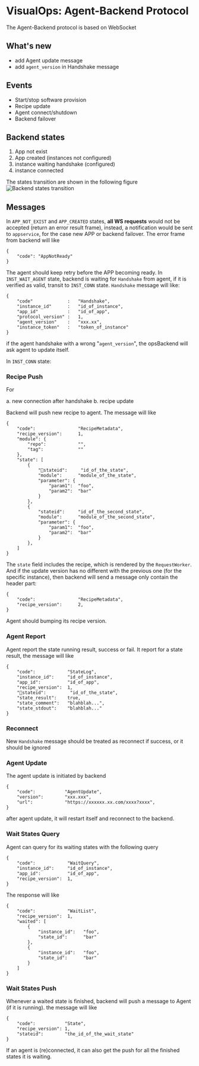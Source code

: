 # VisualOps: Agent-Backend Protocol

The Agent-Backend protocol is based on WebSocket

## What's new

* add Agent update message
* add `agent_version` in Handshake message 

## Events

- Start/stop software provision
- Recipe update 
- Agent connect/shutdown
- Backend failover

## Backend states

1. App not exist
2. App created (instances not configured)
3. instance waiting handshake (configured)
4. instance connected

The states transition are shown in the following figure
![Backend states transition](https://trello-attachments.s3.amazonaws.com/52a2c14514970df65f0005ef/52c189b6cb9876613e061c2d/9d919730edee1f4b9aad7432e02d62cd/visualops-backend-states-transition.001.png)

## Messages

In `APP_NOT_EXIST` and `APP_CREATED` states, **all WS requests** would not be accepted (return an error result frame), instead, a notification would be sent to `appservice`, for the case new APP or backend failover. The error frame from backend will like

    {
        "code": "AppNotReady"
    }

The agent should keep retry before the APP becoming ready. In `INST_WAIT_AGENT` state, backend is waiting for `Handshake` from agent, if it is verified as valid, transit to `INST_CONN` state. `Handshake` message will like:

    {
        "code"             :   "Handshake",
        "instance_id"      :   "id_of_instance",
        "app_id"           :   "id_of_app",
        "protocol_version" :   1,
        "agent_version"    :   "xxx.xx",
        "instance_token"   :   "token_of_instance"
    }

if the agent handshake with a wrong "`agent_version`", the opsBackend will ask agent to update itself.

In `INST_CONN` state:

### Recipe Push

For 

a. new connection after handshake
b. recipe update

Backend will push new recipe to agent. The message will like

    {
        "code":                "RecipeMetadata",
        "recipe_version":      1,
        "module": {
            "repo":            "",
            "tag":             ""
        },
        "state": [
            {
                "stateid":     "id_of_the_state",
                "module":      "module_of_the_state",
                "parameter": {
                    "param1":  "foo",
                    "param2":  "bar"
                }
            },
            {
                "stateid":     "id_of_the_second_state",
                "module":      "module_of_the_second_state",
                "parameter": {
                    "param1":  "foo",
                    "param2":  "bar"
                }
            },
        ]
    }

The `state` field includes the recipe, which is rendered by the `RequestWorker`. And if the update version has no different with the previous one (for the specific instance), then backend will send a message only contain the header part:

    {
        "code":                "RecipeMetadata",
        "recipe_version":      2,
    }

Agent should bumping its recipe version.

### Agent Report

Agent report the state running result, success or fail. It report for a state result, the message will like

    {
        "code":            "StateLog",
        "instance_id":     "id_of_instance",
        "app_id":          "id_of_app",
        "recipe_version":  1,
        "stateid":         "id_of_the_state",
        "state_result":    true,
        "state_comment":   "blahblah...",
        "state_stdout":    "blahblah..."
    }

### Reconnect

New `Handshake` message should be treated as reconnect if success, or it should be ignored

### Agent Update

The agent update is initiated by backend

    {
        "code":           "AgentUpdate",
        "version":        "xxx.xxx",
        "url":            "https://xxxxxx.xx.com/xxxx?xxxx",
    }

after agent update, it will restart itself and reconnect to the backend.

### Wait States Query

Agent can query for its waiting states with the following query

    {
        "code":            "WaitQuery",
        "instance_id":     "id_of_instance",
        "app_id":          "id_of_app",
        "recipe_version":  1,
    }

The response will like

    {
        "code":            "WaitList",
        "recipe_version":  1,
        "waited": [
            {
                "instance_id":   "foo",
                "state_id":      "bar"
            },
            {
                "instance_id":   "foo",
                "state_id":      "bar"
            }
        ]
    }



### Wait States Push

Whenever a waited state is finished, backend will push a message to Agent (if it is running). the message will like

    {
        "code":           "State",
        "recipe_version": 1,
        "stateid":        "the_id_of_the_wait_state"
    }

If an agent is (re)connected, it can also get the push for all the finished states it is waiting. 